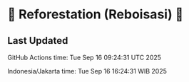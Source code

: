 
# 🌳 Reforestation (Reboisasi) 🌲

## Last Updated

GitHub Actions time: Tue Sep 16 09:24:31 UTC 2025

Indonesia/Jakarta time: Tue Sep 16 16:24:31 WIB 2025
